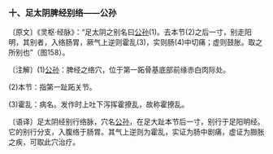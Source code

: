 ### 十、足太阴脾经别络——公孙

〔原文〕《灵枢·经脉》：“足太阴之别名曰[公孙](https://www.gmzyjc.com/read/zjs/zjs3.1.4-6-0.0.1.3.4.md)(1)。去本节(2)之后一寸，别走阳明，其别者，入络肠胃，厥气上逆则霍乱(3)，实则肠(4)中切痛；虚则鼓胀。取之所别也”（图158）。

〔注解〕(1)[公孙](https://www.gmzyjc.com/read/zjs/zjs3.1.4-6-0.0.1.3.4.md)：脾经之络穴，位于第一跖骨基底部前缘赤白肉际处。

(2)本节：指第一趾跖关节。

(3)霍乱：病名。发作时上吐下泻挥霍撩乱，故称霍撩乱。

〔语译〕足太阴经别行络脉，穴名[公孙](https://www.gmzyjc.com/read/zjs/zjs3.1.4-6-0.0.1.3.4.md)，在足大趾本节后一寸，别行于足阳明经。它的别行分支，入腹络于肠胃。其气上逆则为霍乱，实证为肠中剧痛，虚证为臌胀之疾，可取此穴治疗。
